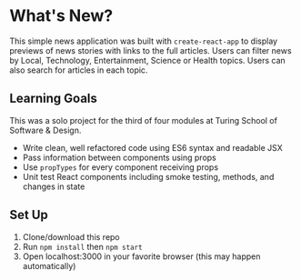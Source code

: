# What's New?
This simple news application was built with `create-react-app` to display previews of news stories with links to the full articles. Users can filter news by Local, Technology, Entertainment, Science or Health topics. Users can also search for articles in each topic.

## Learning Goals
This was a solo project for the third of four modules at Turing School of Software & Design.
- Write clean, well refactored code using ES6 syntax and readable JSX
- Pass information between components using props
- Use `propTypes` for every component receiving props
- Unit test React components including smoke testing, methods, and changes in state

## Set Up
1. Clone/download this repo
2. Run `npm install` then `npm start`
3. Open localhost:3000 in your favorite browser (this may happen automatically)
